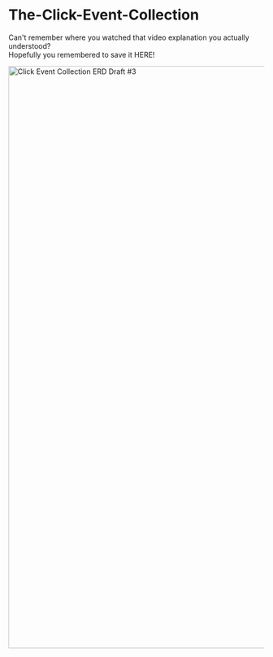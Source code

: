 # The-Click-Event-Collection
Can't remember where you watched that video explanation you actually understood?  
Hopefully you remembered to save it HERE!

<img width="1147" alt="Click Event Collection ERD Draft #3" src="https://github.com/rgulbrandson27/The-Click-Event-Collection/assets/105253984/0efdbb51-f03d-46cd-9a16-82160b8471b2">
